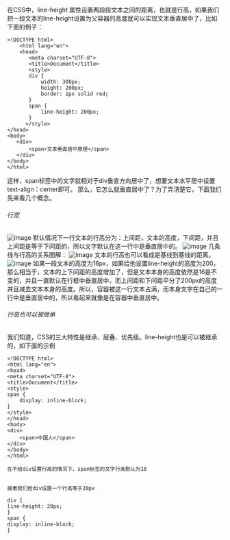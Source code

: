  #####
 在CSS中，line-height 属性设置两段段文本之间的距离，也就是行高，如果我们把一段文本的line-height设置为父容器的高度就可以实现文本垂直居中了，比如下面的例子：

```
<!DOCTYPE html>
    <html lang="en">
    <head>
       <meta charset="UTF-8">
       <title>Document</title>
       <style>
       div {
           width: 300px;
           height: 200px;
           border: 1px solid red;
       }
       span {
           line-height: 200px;
       }
      </style>
</head>
<body>
   <div>
       <span>文本垂直居中原理</span>
   </div>
</body>
</html>
```
这样，span标签中的文字就相对于div垂直方向居中了，想要文本水平居中设置text-align：center即可。
那么，它怎么就垂直居中了？为了弄清楚它，下面我们先来看几个概念。
###### 行宽
![image](E:/有道云/line-height.png)
默认情况下一行文本的行高分为：上间距，文本的高度，下间距，并且上间距是等于下间距的，所以文字默认在这一行中是垂直居中的。
![image](E:/有道云/1.png)
几条线与行高的关系图解：
![image](E:/有道云/2.png)
文本的行高也可以看成是基线到基线的距离。
![image](E:/有道云/3.png)
如果一段文本的高度为16px，如果给他设置line-height的高度为200，那么相当于，文本的上下间距的高度增加了，但是文本本身的高度依然是16是不变的，并且一直默认在行框中垂直居中，而上间距和下间距平分了200px的高度并且减去文本本身的高度。所以，容器被这一行文本占满，而本身文字在自己的一行中是垂直居中的，所以看起来就像是在容器中垂直居中。
###### 行高也可以被继承
我们知道，CSS的三大特性是继承、层叠、优先级。line-height也是可以被继承的，如下面的示例

```
<!DOCTYPE html>
<html lang="en">
<head>
<meta charset="UTF-8">
<title>Document</title>
<style>
span {
    display: inline-block;
}
</style>
</head>
<body>
<div>
    <span>中国人</span>
</div>
</body>
</html>

在不给div设置行高的情况下，span标签的文字行高默认为18


接着我们给div设置一个行高等于20px

div {
line-height: 20px;
}
span {
display: inline-block;
}
```

